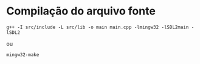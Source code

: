 # Compilação do arquivo fonte

`g++ -I src/include -L src/lib -o main main.cpp -lmingw32 -lSDL2main -lSDL2`

ou

`mingw32-make`
